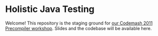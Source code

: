 Holistic Java Testing
=====================

Welcome! This repository is the staging ground for [our Codemash 2011 Precompiler workshop](http://www.codemash.org/Precompiler#Holistic). Slides and the codebase will be available here.
